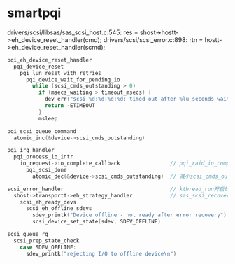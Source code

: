# smartpqi

drivers/scsi/libsas/sas_scsi_host.c:545:        res = shost->hostt->eh_device_reset_handler(cmd);
drivers/scsi/scsi_error.c:898:  rtn = hostt->eh_device_reset_handler(scmd);

```c
pqi_eh_device_reset_handler
  pqi_device_reset
    pqi_lun_reset_with_retries
      pqi_device_wait_for_pending_io
        while (scsi_cmds_outstanding > 0)
          if (msecs_waiting > timeout_msecs) {
            dev_err("scsi %d:%d:%d:%d: timed out after %lu seconds waiting for %d outstanding command(s)\n")
            return -ETIMEOUT
          }
          msleep
```

```c
pqi_scsi_queue_command
  atomic_inc(&device->scsi_cmds_outstanding)
```

```c
pqi_irq_handler
  pqi_process_io_intr
    io_request->io_complete_callback                // pqi_raid_io_complete/pqi_aio_io_complete
      pqi_scsi_done
        atomic_dec(&device->scsi_cmds_outstanding)  // 减小scsi_cmds_outstanding
```

```c
scsi_error_handler                                  // kthread_run开启的内核线程
  shost->transportt->eh_strategy_handler            // sas_scsi_recover_host
    scsi_eh_ready_devs
      scsi_eh_offline_sdevs
        sdev_printk("Device offline - not ready after error recovery")
        scsi_device_set_state(sdev, SDEV_OFFLINE)
```

```c
scsi_queue_rq
  scsi_prep_state_check
    case SDEV_OFFLINE:
      sdev_printk("rejecting I/O to offline device\n")
```